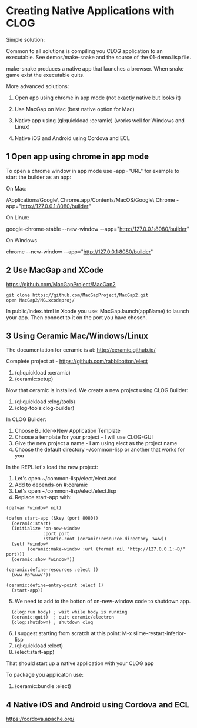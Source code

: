 # Creating Native Applications with CLOG

Simple solution:

Common to all solutions is compiling you CLOG application to an executable.
See demos/make-snake and the source of the 01-demo.lisp file.

make-snake produces a native app that launches a browser. When snake game
exist the executable quits.

More advanced solutions:

1. Open app using chrome in app mode (not exactly native but looks it)

2. Use MacGap on Mac (best native option for Mac)

3. Native app using (ql:quickload :ceramic) (works well for Windows and Linux)

4. Native iOS and Android using Cordova and ECL


## 1 Open app using chrome in app mode

To open a chrome window in app mode use -app="URL" for example
to start the builder as an app:

On Mac:

/Applications/Google\ Chrome.app/Contents/MacOS/Google\ Chrome -app="http://127.0.0.1:8080/builder"

On Linux:

google-chrome-stable --new-window --app="http://127.0.0.1:8080/builder"

On Windows

chrome --new-window --app="http://127.0.0.1:8080/builder"

## 2 Use MacGap and XCode

https://github.com/MacGapProject/MacGap2

```
git clone https://github.com/MacGapProject/MacGap2.git
open MacGap2/MG.xcodeproj/
```
In public/index.html in Xcode you use: MacGap.launch(appName)
to launch your app. Then connect to it on the port you have chosen.

## 3 Using Ceramic Mac/Windows/Linux

The documentation for ceramic is at:
http://ceramic.github.io/

Complete project at - https://github.com/rabbibotton/elect

1. (ql:quickload :ceramic)
2. (ceramic:setup)

Now that ceramic is installed. We create a new project using CLOG Builder:

1. (ql:quickload :clog/tools)
2. (clog-tools:clog-builder)

In CLOG Builder:

1. Choose Builder->New Application Template
2. Choose a template for your project - I will use CLOG-GUI
3. Give the new project a name - I am using elect as the project name
4. Choose the default directory ~/common-lisp or another that works for you

In the REPL let's load the new project:

1. Let's open ~/common-lisp/elect/elect.asd
2. Add to depends-on #:ceramic
3. Let's open ~/common-lisp/elect/elect.lisp
4. Replace start-app with:

```
(defvar *window* nil)

(defun start-app (&key (port 8080))
  (ceramic:start)
  (initialize 'on-new-window
              :port port
              :static-root (ceramic:resource-directory 'www))
  (setf *window*
        (ceramic:make-window :url (format nil "http://127.0.0.1:~D/" port)))
  (ceramic:show *window*))

(ceramic:define-resources :elect ()
  (www #p"www/"))

(ceramic:define-entry-point :elect ()
  (start-app))
```

5. We need to add to the botton of on-new-window code to shutdown app.

```
  (clog:run body) ; wait while body is running
  (ceramic:quit)  ; quit ceramic/electron
  (clog:shutdown) ; shutdown clog
```

6. I suggest starting from scratch at this point: M-x slime-restart-inferior-lisp
7. (ql:quickload :elect)
8. (elect:start-app)

That should start up a native application with your CLOG app

To package you applicaton use:

1. (ceramic:bundle :elect)


## 4 Native iOS and Android using Cordova and ECL

https://cordova.apache.org/